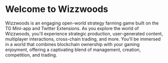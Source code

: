 # Welcome to Wizzwoods

Wizzwoods is an engaging open-world strategy farming game built on the TG Mini-app and Twitter Extensions. As you explore the world of Wizzwoods, you'll experience strategic production, user-generated content, multiplayer interactions, cross-chain trading, and more. You'll be immersed in a world that combines blockchain ownership with your gaming enjoyment, offering a captivating blend of management, creation, competition, and trading.
